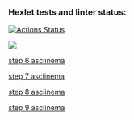 ### Hexlet tests and linter status:
[![Actions Status](https://github.com/urozhha/python-project-49/workflows/hexlet-check/badge.svg)](https://github.com/urozhha/python-project-49/actions)

<a href="https://codeclimate.com/github/urozhha/python-project-49/maintainability"><img src="https://api.codeclimate.com/v1/badges/dcb971ed55c4afb7b2dd/maintainability" /></a>
<p></p>
<script src="https://asciinema.org/a/KzSRo4WLOlIzqm0gabNnjRIE6.js" id="asciicast-KzSRo4WLOlIzqm0gabNnjRIE6" async></script>
<p></p>

[step 6 asciinema](https://asciinema.org/a/OqoIfH2IqKUH4BxclmaOHoMQ4)

[step 7 asciinema](https://asciinema.org/a/tEx4C2pPcs2OPvsOCZRNfnljB)

[step 8 asciinema](https://asciinema.org/a/Qtlfs4LDB929856lMfRObAlx3)

[step 9 asciinema](https://asciinema.org/a/Hjo8PYvOgaBHh6EeejkADrhHC)
